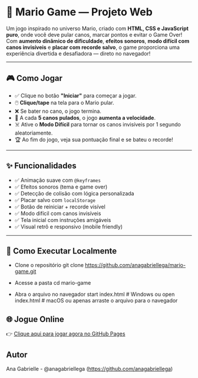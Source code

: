 # 🍄 Mario Game — Projeto Web

Um jogo inspirado no universo Mario, criado com **HTML, CSS e JavaScript puro**, onde você deve pular canos, marcar pontos e evitar o Game Over!  
Com **aumento dinâmico de dificuldade**, **efeitos sonoros**, **modo difícil com canos invisíveis** e **placar com recorde salvo**, o game proporciona uma experiência divertida e desafiadora — direto no navegador!

---

## 🎮 Como Jogar

- ✅ Clique no botão **"Iniciar"** para começar a jogar.
- 🖱️ **Clique/tape** na tela para o Mario pular.
- ❌ Se bater no cano, o jogo termina.
- 🚀 A cada **5 canos pulados**, o jogo **aumenta a velocidade**.
- ☠️ Ative o **Modo Difícil** para tornar os canos invisíveis por 1 segundo aleatoriamente.
- 🏆 Ao fim do jogo, veja sua pontuação final e se bateu o recorde!

---

## ✨ Funcionalidades

- ✅ Animação suave com `@keyframes`
- ✅ Efeitos sonoros (tema e game over)
- ✅ Detecção de colisão com lógica personalizada
- ✅ Placar salvo com `localStorage`
- ✅ Botão de reiniciar + recorde visível
- ✅ Modo difícil com canos invisíveis
- ✅ Tela inicial com instruções amigáveis
- ✅ Visual retrô e responsivo (mobile friendly)

---

## 🧪 Como Executar Localmente

- Clone o repositório
git clone https://github.com/anagabriellega/mario-game.git

- Acesse a pasta
cd mario-game

- Abra o arquivo no navegador
start index.html  # Windows
ou
open index.html   # macOS
ou apenas arraste o arquivo para o navegador

## 🌐 Jogue Online

👉 [Clique aqui para jogar agora no GitHub Pages](https://anagabriellega.github.io/mario-game/)

## Autor
Ana Gabrielle - @anagabriellega (https://github.com/anagabriellega)



